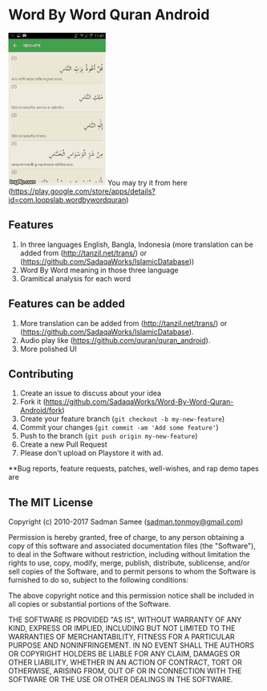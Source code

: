 # Word By Word Quran Android
![Quran Project](https://github.com/SadaqaWorks/QuranProjects/blob/master/quran.gif)
You may try it from here (https://play.google.com/store/apps/details?id=com.loopslab.wordbywordquran)
## Features
1. In three languages English, Bangla, Indonesia (more translation can be added  from (http://tanzil.net/trans/) or (https://github.com/SadaqaWorks/IslamicDatabase))
2. Word By Word meaning in those three language 
3. Gramitical analysis for each word

## Features can be added 
1. More translation can be added  from (http://tanzil.net/trans/) or (https://github.com/SadaqaWorks/IslamicDatabase).
2. Audio play like (https://github.com/quran/quran_android).
3. More polished UI

## Contributing

1. Create an issue to discuss about your idea
2. Fork it (https://github.com/SadaqaWorks/Word-By-Word-Quran-Android/fork)
3. Create your feature branch (`git checkout -b my-new-feature`)
4. Commit your changes (`git commit -am 'Add some feature'`)
5. Push to the branch (`git push origin my-new-feature`)
6. Create a new Pull Request
7. Please don't upload on Playstore it with ad. 

**Bug reports, feature requests, patches, well-wishes, and rap demo tapes are


## The MIT License

Copyright (c) 2010-2017 Sadman Samee (sadman.tonmoy@gmail.com)

Permission is hereby granted, free of charge, to any person obtaining a copy
of this software and associated documentation files (the "Software"), to deal
in the Software without restriction, including without limitation the rights
to use, copy, modify, merge, publish, distribute, sublicense, and/or sell
copies of the Software, and to permit persons to whom the Software is
furnished to do so, subject to the following conditions:

The above copyright notice and this permission notice shall be included in
all copies or substantial portions of the Software.

THE SOFTWARE IS PROVIDED "AS IS", WITHOUT WARRANTY OF ANY KIND, EXPRESS OR
IMPLIED, INCLUDING BUT NOT LIMITED TO THE WARRANTIES OF MERCHANTABILITY,
FITNESS FOR A PARTICULAR PURPOSE AND NONINFRINGEMENT. IN NO EVENT SHALL THE
AUTHORS OR COPYRIGHT HOLDERS BE LIABLE FOR ANY CLAIM, DAMAGES OR OTHER
LIABILITY, WHETHER IN AN ACTION OF CONTRACT, TORT OR OTHERWISE, ARISING FROM,
OUT OF OR IN CONNECTION WITH THE SOFTWARE OR THE USE OR OTHER DEALINGS IN
THE SOFTWARE.

